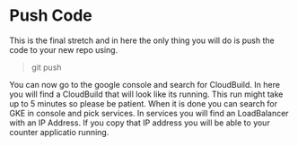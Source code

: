 # Push Code
This is the final stretch and in here the only thing you will do is push the code to your new repo using.

> git push <your remote> <your trigger branch>

You can now go to the google console and search for CloudBuild. In here you will find a CloudBuild that will look like its running. This run might take up to 5 minutes so please be patient. When it is done you can search for GKE in console and pick services. In services you will find an LoadBalancer with an IP Address. If you copy that IP address you will be able to your counter applicatio running.